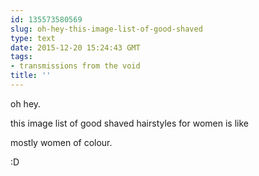 ```yaml
---
id: 135573580569
slug: oh-hey-this-image-list-of-good-shaved
type: text
date: 2015-12-20 15:24:43 GMT
tags:
- transmissions from the void
title: ''
---
```


oh hey.

this image list of good shaved hairstyles for women is like

mostly women of colour.

:D